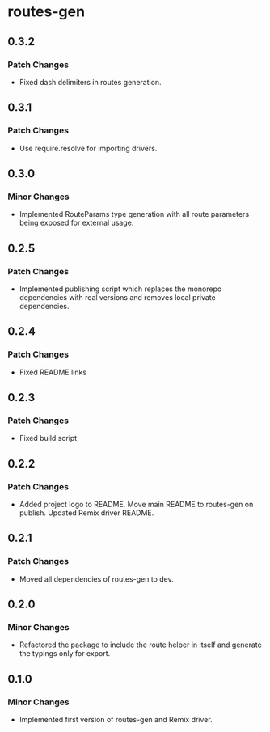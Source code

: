 # routes-gen

## 0.3.2

### Patch Changes

- Fixed dash delimiters in routes generation.

## 0.3.1

### Patch Changes

- Use require.resolve for importing drivers.

## 0.3.0

### Minor Changes

- Implemented RouteParams type generation with all route parameters being exposed for external usage.

## 0.2.5

### Patch Changes

- Implemented publishing script which replaces the monorepo dependencies with real versions and removes local private dependencies.

## 0.2.4

### Patch Changes

- Fixed README links

## 0.2.3

### Patch Changes

- Fixed build script

## 0.2.2

### Patch Changes

- Added project logo to README. Move main README to routes-gen on publish. Updated Remix driver README.

## 0.2.1

### Patch Changes

- Moved all dependencies of routes-gen to dev.

## 0.2.0

### Minor Changes

- Refactored the package to include the route helper in itself and generate the typings only for export.

## 0.1.0

### Minor Changes

- Implemented first version of routes-gen and Remix driver.
